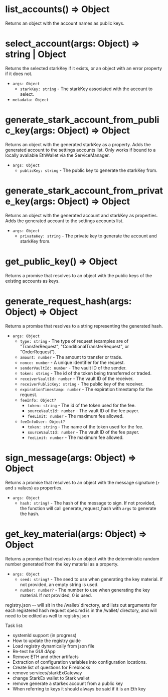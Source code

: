# list_accounts() => Object
Returns an object with the account names as public keys.

# select_account(args: Object) => string | Object
Returns the selected starkKey if it exists, or an object with an error property if it does not.

* `args: Object`
  * `starkKey: string` - The starkKey associated with the account to select.
* `metadata: Object`

# generate_stark_account_from_public_key(args: Object) => Object
Returns an object with the generated starkKey as a property. Adds the generated account to the settings accounts list. Only works if bound to a locally avaliable EthWallet via the ServiceManager.

* `args: Object`
  * `publicKey: string` - The public key to generate the starkKey from.


# generate_stark_account_from_private_key(args: Object) => Object
Returns an object with the generated account and starkKey as properties. Adds the generated account to the settings accounts list. 

* `args: Object`
  * `privateKey: string` - The private key to generate the account and starkKey from.


# get_public_key() => Object
Returns a promise that resolves to an object with the public keys of the existing accounts as keys.

# generate_request_hash(args: Object)  => Object
Returns a promise that resolves to a string representing the generated hash.

* `args: Object`
  * `type: string` - The type of request (examples are of "TransferRequest", "ConditionalTransferRequest", or "OrderRequest").
  * `amount: number` - The amount to transfer or trade.
  * `nonce: number` - A unique identifier for the request.
  * `senderVaultId: number` - The vault ID of the sender.
  * `token: string` - The id of the token being transferred or traded.
  * `receiverVaultId: number` - The vault ID of the receiver.
  * `receiverPublicKey: string` - The public key of the receiver.
  * `expirationTimestamp: number` - The expiration timestamp for the request.
  * `feeInfo: Object?`
    * `token: string` - The id of the token used for the fee.
    * `sourceVaultId: number` - The vault ID of the fee payer.
    * `feeLimit: number` - The maximum fee allowed.
  * `feeInfoUser: Object?`
    * `token: string` - The name of the token used for the fee.
    * `sourceVaultId: number` - The vault ID of the fee payer.
    * `feeLimit: number` - The maximum fee allowed.

# sign_message(args: Object) => Object
Returns a promise that resolves to an object with the message signature (`r` and `s` values) as properties.

* `args: Object`
  * `hash: string?` - The hash of the message to sign. If not provided, the function will call generate_request_hash with `args` to generate the hash.

# get_key_material(args: Object) => Object
Returns a promise that resolves to an object with the deterministic random number generated from the key material as a property.

* `args: Object`
  * `seed: string?` - The seed to use when generating the key material. If not provided, an empty string is used.
  * `number: number?` - The number to use when generating the key material. If not provided, 0 is used.
  
  
  
  
  
registry.json -- will sit in the /wallet/ directory, and lists out arguments for each registered hash request
spec.md is in the /wallet/ directory, and will need to be edited as well to registry.json

Task list:
- systemId support (in progress)
- How to update the registry guide
- Load registry dynamically from json file
- Re-test he GUI dApp
- Remove ETH and other artifacts
- Extraction of configuration variables into configuration locations.
- Create list of questions for Fireblocks
- remove services/starkExGateway
- change StarkEx wallet to Stark wallet
- remove generate a starkex account from a public key
- When referring to keys it should always be said if it is an Eth key